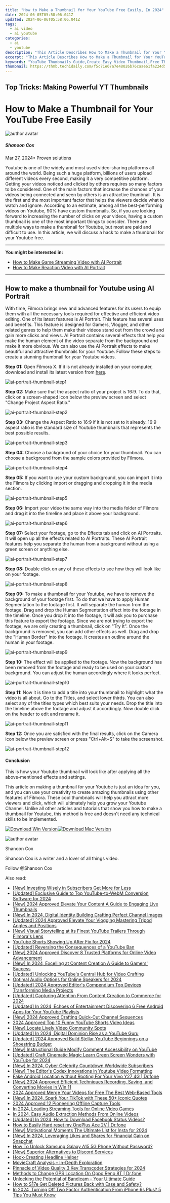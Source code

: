 ```yaml
---
title: "How to Make a Thumbnail for Your YouTube Free Easily, In 2024"
date: 2024-06-05T05:58:06.041Z
updated: 2024-06-06T05:58:06.041Z
tags:
  - ai video
  - ai youtube
categories:
  - ai
  - youtube
description: "This Article Describes How to Make a Thumbnail for Your YouTube Free Easily, In 2024"
excerpt: "This Article Describes How to Make a Thumbnail for Your YouTube Free Easily, In 2024"
keywords: "YouTube Thumbnails Guide,Create Easy Video Thumbnail,Free Thumbnail Design Tips,Making YouTube Thumbnails,Thumbnail Creation for Videos,Easy Thumbnail Crafting Methods,Video Thumbnail Making Free"
thumbnail: https://thmb.techidaily.com/f5c71e67a7e48026b76caae61fa224d5139bed7177e712ed911926c5fc53a785.jpg
---
```


## Top Tricks: Making Powerful YT Thumbnails

# How to Make a Thumbnail for Your YouTube Free Easily

![author avatar](https://images.wondershare.com/filmora/article-images/shannon-cox.jpg)

##### Shanoon Cox

 Mar 27, 2024• Proven solutions

Youtube is one of the widely and most used video-sharing platforms all around the world. Being such a huge platform, billions of users upload different videos every second, making it a very competitive platform. Getting your videos noticed and clicked by others requires so many factors to be considered. One of the main factors that increase the chances of your videos being connected and seen by others is an attractive thumbnail. It is the first and the most important factor that helps the viewers decide what to watch and ignore. According to an estimate, among all the best-performing videos on Youtube, 90% have custom thumbnails. So, if you are looking forward to increasing the number of clicks on your videos, having a custom thumbnail is one of the most important things to consider. There are multiple ways to make a thumbnail for Youtube, but most are paid and difficult to use. In this article, we will discuss a hack to make a thumbnail for your Youtube free.

---

**You might be interested in:**

* [How to Make Game Streaming Video with AI Portrait](https://tools.techidaily.com/wondershare/filmora/download/)
* [How to Make Reaction Video with AI Portrait](https://tools.techidaily.com/wondershare/filmora/download/)

---

## How to make a thumbnail for Youtube using AI Portrait

With time, Filmora brings new and advanced features for its users to equip them with all the necessary tools required for effective and efficient video editing. One of its latest features is AI Portrait. This feature has several uses and benefits. This feature is designed for Gamers, Vlogger, and other related genres to help them make their videos stand out from the crowd and gain more clicks and views. AI Portrait contains several effects that help you make the human element of the video separate from the background and make it more obvious. We can also use the AI Portrait effects to make beautiful and attractive thumbnails for your Youtube. Follow these steps to create a stunning thumbnail for your Youtube videos.

**Step 01:** Open Filmora X. If it is not already installed on your computer, download and install its latest version from [here](https://tools.techidaily.com/wondershare/filmora/download/).

![ai-portrait-thumbnail-step1](https://images.wondershare.com/filmora/article-images/ai-portrait-thumbnail-step1.png)

**Step 02:** Make sure that the aspect ratio of your project is 16:9\. To do that, click on a screen-shaped icon below the preview screen and select "Change Project Aspect Ratio."

![ai-portrait-thumbnail-step2](https://images.wondershare.com/filmora/article-images/ai-portrait-thumbnail-step2.png)

**Step 03:** Change the Aspect Ratio to 16:9 if it is not set to it already. 16:9 aspect ratio is the standard size of Youtube thumbnails that represents the best possible results.

![ai-portrait-thumbnail-step3](https://images.wondershare.com/filmora/article-images/ai-portrait-thumbnail-step4.png)

**Step 04:** Choose a background of your choice for your thumbnail. You can choose a background from the sample colors provided by Filmora.

![ai-portrait-thumbnail-step4](https://images.wondershare.com/filmora/article-images/ai-portrait-thumbnail-step4.png)

**Step 05:** If you want to use your custom background, you can import it into the Filmora by clicking import or dragging and dropping it in the media section.

![ai-portrait-thumbnail-step5](https://images.wondershare.com/filmora/article-images/ai-portrait-thumbnail-step5.png)

**Step 06:** Import your video the same way into the media folder of Filmora and drag it into the timeline and place it above your background.

![ai-portrait-thumbnail-step6](https://images.wondershare.com/filmora/article-images/ai-portrait-thumbnail-step6.png)

**Step 07:** Select your footage, go to the Effects tab and click on AI Portraits. It will open up all the effects related to AI Portraits. These AI Portrait features help you separate the human from a background without using a green screen or anything else.

![ai-portrait-thumbnail-step7](https://images.wondershare.com/filmora/article-images/ai-portrait-thumbnail-step11.png)

**Step 08:** Double click on any of these effects to see how they will look like on your footage.

![ai-portrait-thumbnail-step8](https://images.wondershare.com/filmora/article-images/ai-portrait-thumbnail-step8.png)

**Step 09:** To make a thumbnail for your Youtube, we have to remove the background of your footage first. To do that we have to apply Human Segmentation to the footage first. It will separate the human from the footage. Drag and drop the Human Segmentation effect into the footage in the timeline. Once you drop it into the footage, it will ask you to purchase this feature to export the footage. Since we are not trying to export the footage, we are only creating a thumbnail, click on "Try It". Once the background is removed, you can add other effects as well. Drag and drop the "Human Border" into the footage. It creates an outline around the human in your footage.

![ai-portrait-thumbnail-step9](https://images.wondershare.com/filmora/article-images/ai-portrait-thumbnail-step9.png)

**Step 10:** The effect will be applied to the footage. Now the background has been removed from the footage and ready to be used on your custom background. You can adjust the human accordingly where it looks perfect.

![ai-portrait-thumbnail-step10](https://images.wondershare.com/filmora/article-images/ai-portrait-thumbnail-step10.png)

**Step 11:** Now it is time to add a title into your thumbnail to highlight what the video is all about. Go to the Titles, and select lower thirds. You can also select any of the titles types which best suits your needs. Drop the title into the timeline above the footage and adjust it accordingly. Now double click on the header to edit and rename it.

![ai-portrait-thumbnail-step11](https://images.wondershare.com/filmora/article-images/ai-portrait-thumbnail-step11.png)

**Step 12:** Once you are satisfied with the final results, click on the Camera icon below the preview screen or press "Ctrl+Alt+S" to take the screenshot.

![ai-portrait-thumbnail-step12](https://images.wondershare.com/filmora/article-images/ai-portrait-thumbnail-step12.png)

#### Conclusion

This is how your Youtube thumbnail will look like after applying all the above-mentioned effects and settings.

This article on making a thumbnail for your Youtube is just an idea for you, and you can use your creativity to create amazing thumbnails using other features of Filmora. These cool thumbnails will help you attract more viewers and click, which will ultimately help you grow your Youtube Channel. Unlike all other articles and tutorials that show you how to make a thumbnail for Youtube, this method is free and doesn't need any technical skills to be implemented.

[![Download Win Version](https://images.wondershare.com/filmora/guide/download-btn-win.jpg)](https://tools.techidaily.com/wondershare/filmora/download/)[![Download Mac Version](https://images.wondershare.com/filmora/guide/download-btn-mac.jpg)](https://tools.techidaily.com/wondershare/filmora/download/)

![author avatar](https://images.wondershare.com/filmora/article-images/shannon-cox.jpg)

Shanoon Cox

Shanoon Cox is a writer and a lover of all things video.

Follow @Shanoon Cox

<span class="atpl-alsoreadstyle">Also read:</span>
<div><ul>
<li><a href="https://facebook-record-videos.techidaily.com/new-investing-wisely-in-subscribers-get-more-for-less/"><u>[New] Investing Wisely in Subscribers  Get More for Less</u></a></li>
<li><a href="https://facebook-record-videos.techidaily.com/updated-exclusive-guide-to-top-youtube-to-webm-conversion-software-for-2024/"><u>[Updated] Exclusive Guide to Top YouTube-to-WebM Conversion Software for 2024</u></a></li>
<li><a href="https://facebook-record-videos.techidaily.com/new-2024-approved-elevate-your-content-a-guide-to-engaging-live-thumbnails/"><u>[New] 2024 Approved  Elevate Your Content  A Guide to Engaging Live Thumbnails</u></a></li>
<li><a href="https://facebook-record-videos.techidaily.com/new-in-2024-digital-identity-building-crafting-perfect-channel-images/"><u>[New] In 2024, Digital Identity Building  Crafting Perfect Channel Images</u></a></li>
<li><a href="https://facebook-record-videos.techidaily.com/updated-2024-approved-elevate-your-vlogging-mastering-tripod-angles-and-positions/"><u>[Updated] 2024 Approved  Elevate Your Vlogging  Mastering Tripod Angles and Positions</u></a></li>
<li><a href="https://facebook-record-videos.techidaily.com/new-visual-storytelling-at-its-finest-youtube-trailers-through-filmoras-lens/"><u>[New] Visual Storytelling at Its Finest  YouTube Trailers Through Filmora's Lens</u></a></li>
<li><a href="https://facebook-record-videos.techidaily.com/youtube-shorts-showing-up-after-fix-for-2024/"><u>YouTube Shorts Showing Up After Fix for 2024</u></a></li>
<li><a href="https://facebook-record-videos.techidaily.com/updated-reversing-the-consequences-of-a-youtube-ban/"><u>[Updated] Reversing the Consequences of a YouTube Ban</u></a></li>
<li><a href="https://facebook-record-videos.techidaily.com/new-2024-approved-discover-8-trusted-platforms-for-online-video-advancement/"><u>[New] 2024 Approved  Discover 8 Trusted Platforms for Online Video Advancement</u></a></li>
<li><a href="https://facebook-record-videos.techidaily.com/new-in-2024-excelling-at-content-creation-a-guide-to-gamers-success/"><u>[New] In 2024, Excelling at Content Creation  A Guide to Gamers' Success</u></a></li>
<li><a href="https://facebook-record-videos.techidaily.com/updated-unlocking-youtubes-central-hub-for-video-crafting/"><u>[Updated] Unlocking YouTube's Central Hub for Video Crafting</u></a></li>
<li><a href="https://facebook-record-videos.techidaily.com/optimal-audio-options-for-online-speakers-for-2024/"><u>Optimal Audio Options for Online Speakers for 2024</u></a></li>
<li><a href="https://facebook-record-videos.techidaily.com/updated-2024-approved-editors-compendium-top-devices-transforming-media-projects/"><u>[Updated] 2024 Approved  Editor's Compendium  Top Devices Transforming Media Projects</u></a></li>
<li><a href="https://facebook-record-videos.techidaily.com/updated-capturing-attention-from-content-creation-to-commerce-for-2024/"><u>[Updated] Capturing Attention  From Content Creation to Commerce for 2024</u></a></li>
<li><a href="https://facebook-record-videos.techidaily.com/updated-in-2024-echoes-of-entertainment-discovering-6-free-android-apps-for-your-youtube-playlists/"><u>[Updated] In 2024, Echoes of Entertainment  Discovering 6 Free Android Apps for Your YouTube Playlists</u></a></li>
<li><a href="https://facebook-record-videos.techidaily.com/new-2024-approved-crafting-quick-cut-channel-sequences/"><u>[New] 2024 Approved  Crafting Quick-Cut Channel Sequences</u></a></li>
<li><a href="https://facebook-record-videos.techidaily.com/2024-approved-top-10-funny-youtube-shorts-video-ideas/"><u>2024 Approved  Top 10 Funny YouTube Shorts Video Ideas</u></a></li>
<li><a href="https://facebook-record-videos.techidaily.com/new-locate-lively-video-community-spots/"><u>[New] Locate Lively Video Community Spots</u></a></li>
<li><a href="https://facebook-record-videos.techidaily.com/updated-in-2024-digital-dominion-rise-as-a-youtube-guru/"><u>[Updated] In 2024, Digital Dominion  Rise as a YouTube Guru</u></a></li>
<li><a href="https://facebook-record-videos.techidaily.com/updated-2024-approved-build-stellar-youtube-beginnings-on-a-shoestring-budget/"><u>[Updated] 2024 Approved  Build Stellar YouTube Beginnings on a Shoestring Budget</u></a></li>
<li><a href="https://facebook-record-videos.techidaily.com/new-instructional-guide-modify-comment-accessibility-on-youtube/"><u>[New] Instructional Guide  Modify Comment Accessibility on YouTube</u></a></li>
<li><a href="https://facebook-record-videos.techidaily.com/updated-craft-cinematic-magic-learn-green-screen-wonders-with-youtube-for-2024/"><u>[Updated] Craft Cinematic Magic  Learn Green Screen Wonders with YouTube for 2024</u></a></li>
<li><a href="https://facebook-record-videos.techidaily.com/new-in-2024-cyber-celebrity-countdown-worldwide-subscribers/"><u>[New] In 2024, Cyber Celebrity Countdown  Worldwide Subscribers</u></a></li>
<li><a href="https://facebook-record-videos.techidaily.com/new-the-editors-codex-innovations-in-youtube-video-formatting/"><u>[New] The Editor's Codex  Innovations in Youtube Video Formatting</u></a></li>
<li><a href="https://android-location.techidaily.com/fake-android-location-without-rooting-for-your-vivo-y27-4g-drfone-by-drfone-virtual/"><u>Fake Android Location without Rooting For Your Vivo Y27 4G | Dr.fone</u></a></li>
<li><a href="https://desktop-recording.techidaily.com/new-2024-approved-efficient-techniques-recording-saving-and-converting-movies-in-win-11/"><u>[New] 2024 Approved  Efficient Techniques  Recording, Saving, and Converting Movies in Win 11</u></a></li>
<li><a href="https://video-content-creator.techidaily.com/2024-approved-merge-your-videos-for-free-the-best-web-based-tools/"><u>2024 Approved Merge Your Videos for Free The Best Web-Based Tools</u></a></li>
<li><a href="https://tiktok-videos.techidaily.com/new-in-2024-spark-your-tiktok-with-these-50plus-iconic-quotes/"><u>[New] In 2024, Spark Your TikTok with These 50+ Iconic Quotes</u></a></li>
<li><a href="https://digital-screen-recording.techidaily.com/2024-approved-12-pioneering-offline-capture-tools/"><u>2024 Approved  12 Pioneering Offline Capture Tools</u></a></li>
<li><a href="https://extra-skills.techidaily.com/in-2024-leading-streaming-tools-for-online-video-games/"><u>In 2024, Leading Streaming Tools for Online Video Games</u></a></li>
<li><a href="https://youtube-videos.techidaily.com/in-2024-easy-audio-extraction-methods-from-online-videos/"><u>In 2024, Easy Audio Extraction Methods From Online Videos</u></a></li>
<li><a href="https://facebook-video-recording.techidaily.com/updated-in-2024-how-to-download-facebook-status-videos/"><u>[Updated] In 2024, How to Download Facebook Status Videos?</u></a></li>
<li><a href="https://techidaily.com/how-to-easily-hard-reset-my-oneplus-ace-2v-drfone-by-drfone-reset-android-reset-android/"><u>How to Easily Hard reset my OnePlus Ace 2V | Dr.fone</u></a></li>
<li><a href="https://instagram-clips.techidaily.com/new-motivational-moments-the-ultimate-list-for-insta-for-2024/"><u>[New] Motivational Moments  The Ultimate List for Insta for 2024</u></a></li>
<li><a href="https://snapchat-videos.techidaily.com/new-in-2024-leveraging-likes-and-shares-for-financial-gain-on-snapchat/"><u>[New] In 2024, Leveraging Likes and Shares for Financial Gain on Snapchat</u></a></li>
<li><a href="https://android-unlock.techidaily.com/how-to-unlock-samsung-galaxy-a15-5g-phone-without-password-by-drfone-android/"><u>How To Unlock Samsung Galaxy A15 5G Phone Without Password?</u></a></li>
<li><a href="https://discord-videos.techidaily.com/new-superior-alternatives-to-discord-services/"><u>[New] Superior Alternatives to Discord Services</u></a></li>
<li><a href="https://extra-tips.techidaily.com/hook-creating-headline-helper/"><u>Hook-Creating Headline Helper</u></a></li>
<li><a href="https://extra-hints.techidaily.com/moviecraft-analysis-in-depth-exploration/"><u>MovieCraft Analysis – In-Depth Exploration</u></a></li>
<li><a href="https://extra-skills.techidaily.com/pinnacle-of-video-quality-3-key-transcoder-strategies-for-2024/"><u>Pinnacle of Video Quality  3 Key Transcoder Strategies for 2024</u></a></li>
<li><a href="https://fake-location.techidaily.com/methods-to-change-gps-location-on-oppo-reno-8t-drfone-by-drfone-virtual-android/"><u>Methods to Change GPS Location On Oppo Reno 8T | Dr.fone</u></a></li>
<li><a href="https://screen-mirroring-recording.techidaily.com/unlocking-the-potential-of-bandicam-your-ultimate-guide/"><u>Unlocking the Potential of Bandicam – Your Ultimate Guide</u></a></li>
<li><a href="https://blog-min.techidaily.com/how-to-s17e-get-deleted-pictures-back-with-ease-and-safety-by-fonelab-android-recover-pictures/"><u>How to S17e Get Deleted Pictures Back with Ease and Safety?</u></a></li>
<li><a href="https://apple-account.techidaily.com/in-2024-turning-off-two-factor-authentication-from-iphone-6s-plus-5-tips-you-must-know-by-drfone-ios/"><u>In 2024, Turning Off Two Factor Authentication From iPhone 6s Plus? 5 Tips You Must Know</u></a></li>
</ul></div>

<ins class="adsbygoogle"
      style="display:block"
      data-ad-client="ca-pub-7571918770474297"
      data-ad-slot="8358498916"
      data-ad-format="auto"
      data-full-width-responsive="true"></ins>